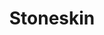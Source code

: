 ---
title: "Stoneskin"
index:
  - stoneskin
permalink: /spells/stoneskin/
tags:
  - Spell
  - 4th Level
  - Abjuration
available_for:
  - Druid
  - Ranger
  - Sorcerer
  - Wizard
level: "4th Level"
school: "Abjuration"
range: "Touch"
comp:
  - V
  - S
  - M
material: "diamond dust worth 100 gp, which the spell consumes."
duration: "1 Hour"
concentration: true
description: |
  This spell turns the flesh of a willing creature you touch as hard as stone. Until the spell ends, the target has resistance to nonmagical bludgeoning, piercing, and slashing damage.
excerpt: "This spell turns the flesh of a willing creature you touch as hard as stone."
source: "Basic Rules"
---